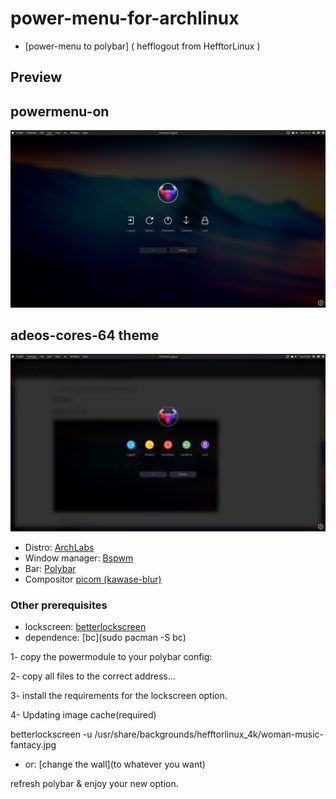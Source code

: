 # power-menu-for-archlinux

* [power-menu to polybar] ( hefflogout from HefftorLinux )

## Preview

## powermenu-on
![powermenu-on](/preview/powermenu-on.png)
<br />
## adeos-cores-64 theme
![adeos-core-64](/preview/adeos-core-64.png)

* Distro: [ArchLabs](https://archlabslinux.com/)
* Window manager: [Bspwm](https://github.com/Airblader/i3)
* Bar: [Polybar](https://github.com/polybar/polybar)
* Compositor [picom (kawase-blur)](https://github.com/ibhagwan/picom)


### Other prerequisites
* lockscreen: [betterlockscreen](https://github.com/pavanjadhaw/betterlockscreen)
* dependence: [bc](sudo pacman -S bc)



1- copy the powermodule to your polybar config:


2- copy all files to the correct address...


3- install the requirements for the lockscreen option.


4- Updating image cache(required)

betterlockscreen -u /usr/share/backgrounds/hefftorlinux_4k/woman-music-fantacy.jpg

* or: [change the wall](to whatever you want)

refresh polybar & enjoy your new option.
